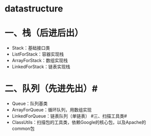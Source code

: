 # datastructure
# 一、栈（后进后出） #

- Stack：基础接口类
- ListForStack：容器实现栈
- ArrayForStack：数组实现栈
- LinkedForStack：链表实现栈
# 二、队列（先进先出）#
- Queue：队列基类
- ArrayForQueue：循环队列，用数组实现
- LinkedForQueue：链表队列（单链表）
#三、扫描工具类#
- ClassUtils：扫描包的工具类，依赖Google的核心包，以及Apache的common包
